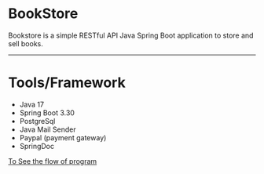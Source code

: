 # BookStore
Bookstore is a simple RESTful API Java Spring Boot application to store and sell books.

---
# Tools/Framework
<ul>
<li>Java 17</li>
<li>Spring Boot 3.30</li>
<li>PostgreSql</li>
<li>Java Mail Sender</li>
<li>Paypal (payment gateway)</li>
<li>SpringDoc</li>
</ul>

[To See the flow of program](https://drive.google.com/file/d/1eDNLZZEfY_KHY1k-81F65CmvEaR2JgH-/view)
